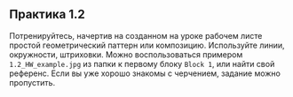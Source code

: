 ## Практика 1.2

Потренируйтесь, начертив на созданном на уроке рабочем листе простой геометрический паттерн или композицию. Используйте линии, окружности, штриховки. Можно воспользоваться примером
`1.2_HW_example.jpg` из папки к первому блоку `Block 1`, или найти свой референс. Если вы уже хорошо знакомы с черчением, задание можно пропустить.
